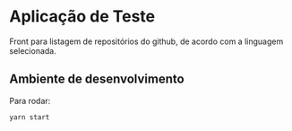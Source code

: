 # Aplicação de Teste

Front para listagem de repositórios do github, de acordo com a linguagem selecionada.

## Ambiente de desenvolvimento

Para rodar:
```
yarn start
```
